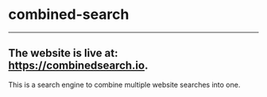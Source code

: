 # combined-search
---
The website is live at: https://combinedsearch.io.
---

This is a search engine to combine multiple website searches into one.

